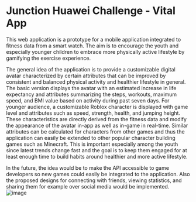# Junction Huawei Challenge - Vital App

This web application is a prototype for a mobile application integrated to fitness data from a smart watch. The aim is to encourage the youth and especially younger children to embrace more physically active lifestyle by gamifying the exercise experience.

The general idea of the application is to provide a customizable digital avatar characterized by certain attributes that can be improved by consistent and balanced physical activity and healthier lifestyle in general. The basic version displays the avatar with an estimated increase in life expectancy and attributes summarizing the steps, workouts, maximum speed, and BMI value based on activity during past seven days. For younger audience, a customizable Roblox character is displayed with game level and attributes such as speed, strength, health, and jumping height. These characteristics are directly derived from the fitness data and modify the appearance of the avatar in-app as well as in-game in real-time. Similar attributes can be calculated for characters from other games and thus the application can easily be extended to other popular character building games such as Minecraft. This is important especially among the youth since latest trends change fast and the goal is to keep them engaged for at least enough time to build habits around healthier and more active lifestyle.

In the future, the idea would be to make the API accessible to game developers so new games could easily be integrated to the application. Also the proposed designs for connecting with friends, viewing statistics, and sharing them for example over social media would be implemented.
![image](https://github.com/MiroKeimioniemi/vital-app/assets/65757701/cafea448-7488-4015-b643-8af9ffaded58)

